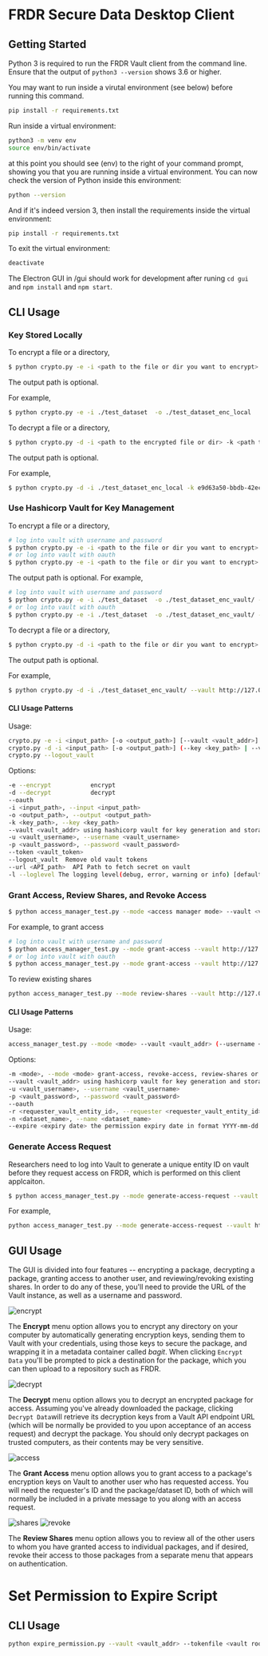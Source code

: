 # FRDR Secure Data Desktop Client

## Getting Started

Python 3 is required to run the FRDR Vault client from the command line. Ensure that the output of `python3 --version` shows 3.6 or higher.  

You may want to run inside a virutal environment (see below) before running this command.
```sh
pip install -r requirements.txt
```

Run inside a virtual environment:
```sh
python3 -m venv env
source env/bin/activate
```
at this point you should see (env) to the right of your command prompt, showing you that you are running inside a virtual environment.  You can now check the version of Python inside this environment:
```sh
python --version
```
And if it's indeed version 3, then install the requirements inside the virtual environment:
```sh
pip install -r requirements.txt
```
To exit the virtual environment:
```sh
deactivate
```

The Electron GUI in /gui should work for development after runing  `cd gui` and `npm install` and `npm start`.

## CLI Usage
### Key Stored Locally
To encrypt a file or a directory,
```sh
$ python crypto.py -e -i <path to the file or dir you want to encrypt> -o <output path to the encrypted file or dir>
```
The output path is optional.

For example,
```sh
$ python crypto.py -e -i ./test_dataset  -o ./test_dataset_enc_local
```
To decrypt a file or a directory,
```sh
$ python crypto.py -d -i <path to the encrypted file or dir> -k <path to the key>
```
The output path is optional.

For example,
```sh
$ python crypto.py -d -i ./test_dataset_enc_local -k e9d63a50-bbdb-42ec-b5dd-3a6ad88b58da_key.pem
```
### Use Hashicorp Vault for Key Management
To encrypt a file or a directory,
```sh
# log into vault with username and password
$ python crypto.py -e -i <path to the file or dir you want to encrypt>  -o <output path to the encrypted file or dir> --vault <vault server address> --username <vault username> --password <vault password>
# or log into vault with oauth
$ python crypto.py -e -i <path to the file or dir you want to encrypt>  -o <output path to the encrypted file or dir> --vault <vault server address> --oauth
```
The output path is optional.
For example,
```sh
# log into vault with username and password
$ python crypto.py -e -i ./test_dataset  -o ./test_dataset_enc_vault/ --vault http://127.0.0.1:8200/ --username bob --password training
# or log into vault with oauth
$ python crypto.py -e -i ./test_dataset  -o ./test_dataset_enc_vault/ --vault http://127.0.0.1:8200/ --oauth

```
To decrypt a file or a directory,

```sh
$ python crypto.py -d -i <path to the file or dir you want to encrypt>  -o <output path to the encrypted file or dir> --vault <vault server address> --username <vault username> --password <vault password> --url <api path to fetch the secret>
```
The output path is optional.

For example,
```sh
$ python crypto.py -d -i ./test_dataset_enc_vault/ --vault http://127.0.0.1:8200/ --username bob --password training --url http://127.0.0.1:8200/v1/secret/data/4186db38-9ebe-0512-8c32-4552220324aa/test_dataset
```

#### CLI Usage Patterns
Usage:
```sh
crypto.py -e -i <input_path> [-o <output_path>] [--vault <vault_addr>] [--username <vault_username>] [--password <vault_password>] [--oauth] [--loglevel=<loglevel>] 
crypto.py -d -i <input_path> [-o <output_path>] (--key <key_path> | --vault <vault_addr> (--username <vault_username> --password <vault_password> | --oauth) --url <API_path>) [--loglevel=<loglevel>] 
crypto.py --logout_vault
```
Options:
```sh
-e --encrypt           encrypt
-d --decrypt           decrypt
--oauth 
-i <input_path>, --input <input_path>
-o <output_path>, --output <output_path> 
-k <key_path>, --key <key_path>
--vault <vault_addr> using hashicorp vault for key generation and storage
-u <vault_username>, --username <vault_username>
-p <vault_password>, --password <vault_password>
--token <vault_token> 
--logout_vault  Remove old vault tokens
--url <API_path>  API Path to fetch secret on vault
-l --loglevel The logging level(debug, error, warning or info) [default: info]
```

### Grant Access, Review Shares, and Revoke Access
```sh
$ python access_manager_test.py --mode <access manager mode> --vault <vault server address> (--username <vault_username> --password <vault_password> | --oauth) [--name <dataset uuid>] [--requester <requester entity id on vault>]
```
For example, to grant access
```sh
# log into vault with username and password
$ python access_manager_test.py --mode grant-access --vault http://127.0.0.1:8200/ --username "bob" --password "training" --requester 9d32d549-69ac-8685-8abb-bc10b9bc31c4 --name 104a3f2b-de39-4132-9bd6-f2a32499d647
# or log into vault with oauth
$ python access_manager_test.py --mode grant-access --vault http://127.0.0.1:8200/ --oauth --requester 9d32d549-69ac-8685-8abb-bc10b9bc31c4 --name 104a3f2b-de39-4132-9bd6-f2a32499d647
```
To review existing shares
```sh
python access_manager_test.py --mode review-shares --vault http://127.0.0.1:8200/ --username "bob" --password "training"
```
#### CLI Usage Patterns
Usage:
```sh
access_manager_test.py --mode <mode> --vault <vault_addr> (--username <vault_username> --password <vault_password> | --oauth) [--requester <requester_vault_entity_id>] [--name <dataset_name>] [--expire <expiry_date>]

```
Options:
```sh
-m <mode>, --mode <mode> grant-access, revoke-access, review-shares or generate-access-request
--vault <vault_addr> using hashicorp vault for key generation and storage
-u <vault_username>, --username <vault_username>
-p <vault_password>, --password <vault_password>
--oauth
-r <requester_vault_entity_id>, --requester <requester_vault_entity_id>
-n <dataset_name>, --name <dataset_name>
--expire <expiry date> the permission expiry date in format YYYY-mm-dd
```

### Generate Access Request
Researchers need to log into Vault to generate a unique entity ID on vault before they request access on FRDR, which is performed on this client applcaiton. 

```sh
$ python access_manager_test.py --mode generate-access-request --vault <vault server address> (--username <vault_username> --password <vault_password> | --oauth) 
```
For example, 
```sh
python access_manager_test.py --mode generate-access-request --vault http://127.0.0.1:8200/ --username "bob" --password "training"
```

## GUI Usage

The GUI is divided into four features -- encrypting a package, decrypting a package, granting access to another user, and reviewing/revoking existing shares. In order to do any of these, you'll need to provide the URL of the Vault instance, as well as a username and password.

![encrypt](img/encrypt.png)

The **Encrypt** menu option allows you to encrypt any directory on your computer by automatically generating encryption keys, sending them to Vault with your credentials, using those keys to secure the package, and wrapping it in a metadata container called *bagit*. When clicking `Encrypt Data` you'll be prompted to pick a destination for the package, which you can then upload to a repository such as FRDR.

![decrypt](img/decrypt.png)

The **Decrypt** menu option allows you to decrypt an encrypted package for access. Assuming you've already downloaded the package, clicking `Decrypt Data`will retrieve its decryption keys from a Vault API endpoint URL (which will be normally be provided to you upon acceptance of an access request) and decrypt the package. You should only decrypt packages on trusted computers, as their contents may be very sensitive.

![access](img/access.png)

The **Grant Access** menu option allows you to grant access to a package's encryption keys on Vault to another user who has requested access. You will need the requester's ID and the package/dataset ID, both of which will normally be included in a private message to you along with an access request.

![shares](img/shares.png) 
![revoke](img/revoke.png)

The **Review Shares** menu option allows you to review all of the other users to whom you have granted access to individual packages, and if desired, revoke their access to those packages from a separate menu that appears on authentication.

# Set Permission to Expire Script
## CLI Usage
```sh
python expire_permission.py --vault <vault_addr> --tokenfile <vault root token file path> 
```
